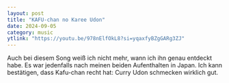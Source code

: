 ```yaml
---
layout: post
title: "KAFU-chan no Karee Udon"
date: 2024-09-05
category: music
ytlink: "https://youtu.be/978nElfOkL8?si=yqaxfyBZgGARg3ZJ"
---
```


Auch bei diesem Song weiß ich nicht mehr, wann ich ihn genau entdeckt habe. Es war jedenfalls nach meinen beiden
Aufenthalten in Japan. Ich kann bestätigen, dass Kafu-chan recht hat: Curry Udon schmecken wirklich gut. 